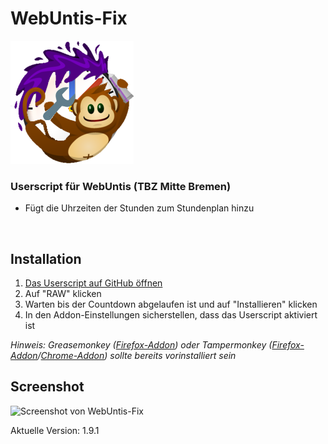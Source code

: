 # WebUntis-Fix
![picture alt](https://github.com/flosommerfeld/WebUntis-Fix/blob/master/icon.png "Logo")
### Userscript für WebUntis (TBZ Mitte Bremen) ###

* Fügt die Uhrzeiten der Stunden zum Stundenplan hinzu

<br/>

 ## Installation

1. [Das Userscript auf GitHub öffnen](https://github.com/flosommerfeld/WebUntis-Fix/blob/master/webuntis1.9.user.js)
2. Auf "RAW" klicken
3. Warten bis der Countdown abgelaufen ist und auf "Installieren" klicken
4. In den Addon-Einstellungen sicherstellen, dass das Userscript aktiviert ist

*Hinweis: Greasemonkey ([Firefox-Addon](https://addons.mozilla.org/en-US/firefox/addon/greasemonkey/)) oder Tampermonkey ([Firefox-Addon](https://addons.mozilla.org/de/firefox/addon/tampermonkey/)/[Chrome-Addon](https://chrome.google.com/webstore/detail/tampermonkey/dhdgffkkebhmkfjojejmpbldmpobfkfo?hl=de)) sollte bereits vorinstalliert sein*


## Screenshot
![Screenshot von WebUntis-Fix](http://i.imgur.com/k6hSBap.png "Screenshot von WebUntis-Fix")




Aktuelle Version: 1.9.1

